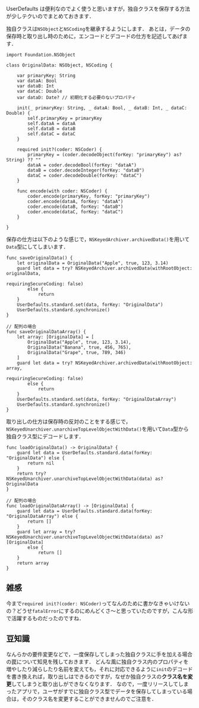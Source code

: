 <!-- title:Swift：独自クラスをUserDefaultsで保存する -->

UserDefaults は便利なのでよく使うと思いますが，独自クラスを保存する方法が少しテクいのでまとめておきます．

独自クラスは`NSObject`と`NSCoding`を継承するようにします．
あとは，データの保存時と取り出し時のために，エンコードとデコードの仕方を記述してあげます．

```swift:独自クラス例
import Foundation.NSObject

class OriginalData: NSObject, NSCoding {

    var primaryKey: String
    var dataA: Bool
    var dataB: Int
    var dataC: Double
    var dataD: Date? // 初期化する必要のないプロパティ

    init(_ primaryKey: String, _ dataA: Bool, _ dataB: Int, _ dataC: Double) {
        self.primaryKey = primaryKey
        self.dataA = dataA
        self.dataB = dataB
        self.dataC = dataC
    }

    required init?(coder: NSCoder) {
        primaryKey = (coder.decodeObject(forKey: "primaryKey") as? String) ?? ""
        dataA = coder.decodeBool(forKey: "dataA")
        dataB = coder.decodeInteger(forKey: "dataB")
        dataC = coder.decodeDouble(forKey: "dataC")
    }

    func encode(with coder: NSCoder) {
        coder.encode(primaryKey, forKey: "primaryKey")
        coder.encode(dataA, forKey: "dataA")
        coder.encode(dataB, forKey: "dataB")
        coder.encode(dataC, forKey: "dataC")
    }

}
```

保存の仕方は以下のような感じで，`NSKeyedArchiver.archivedData()`を用いて`Data`型にしてしまいます．

```swift:保存
func saveOriginalData() {
    let originalData = OriginalData("Apple", true, 123, 3.14)
    guard let data = try? NSKeyedArchiver.archivedData(withRootObject: originalData,
                                                       requiringSecureCoding: false)
        else {
            return
    }
    UserDefaults.standard.set(data, forKey: "OriginalData")
    UserDefaults.standard.synchronize()
}

// 配列の場合
func saveOriginalDataArray() {
    let array: [OriginalData] = [
        OriginalData("Apple", true, 123, 3.14),
        OriginalData("Banana", true, 456, 765),
        OriginalData("Grape", true, 789, 346)
    ]
    guard let data = try? NSKeyedArchiver.archivedData(withRootObject: array,
                                                       requiringSecureCoding: false)
        else {
            return
    }
    UserDefaults.standard.set(data, forKey: "OriginalDataArray")
    UserDefaults.standard.synchronize()
}
```

取り出しの仕方は保存時の反対のことをする感じで，`NSKeyedUnarchiver.unarchiveTopLevelObjectWithData()`を用いて`Data`型から独自クラス型にデコードします．

```swift:取り出し
func loadOriginalData() -> OriginalData? {
    guard let data = UserDefaults.standard.data(forKey: "OriginalData") else {
        return nil
    }
    return try? NSKeyedUnarchiver.unarchiveTopLevelObjectWithData(data) as? OriginalData
}

// 配列の場合
func loadOriginalDataArray() -> [OriginalData] {
    guard let data = UserDefaults.standard.data(forKey: "OriginalDataArray") else {
        return []
    }
    guard let array = try? NSKeyedUnarchiver.unarchiveTopLevelObjectWithData(data) as? [OriginalData]
        else {
            return []
    }
    return array
}
```

## 雑感

今まで`required init?(coder: NSCoder)`ってなんのために書かなきゃいけないの？どうせ`fatalError`にするのにめんどくさ〜と思っていたのですが，こんな形で活躍するものだったのですね．

## 豆知識

なんらかの要件変更などで，一度保存してしまった独自クラスに手を加える場合の罠について知見を残しておきます．
どんな風に独自クラス内のプロパティを増やしたり減らしたり名前を変えても，それに対応できるように`init`のデコードを書き換えれば，取り出しはできるのですが，なぜか独自クラスの**クラス名を変更**してしまうと取り出しができなくなります．
なので，一度リリースしてしまったアプリで，ユーザがすでに独自クラス型でデータを保存してしまっている場合は，そのクラス名を変更することができませんのでご注意を．
